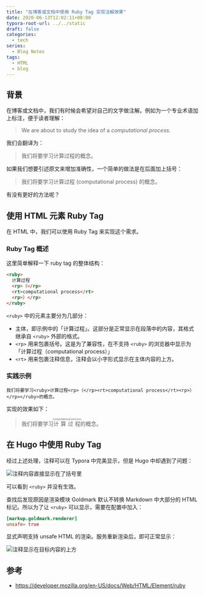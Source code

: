 ```yaml
---
title: "在博客或文档中使用 Ruby Tag 实现注解效果"
date: 2020-06-13T12:02:11+08:00
typora-root-url: ../../static
draft: false
categories:
  - tech
series:
  - Blog Notes
tags:
  - HTML
  - blog
---
```


## 背景

在博客或文档中，我们有时候会希望对自己的文字做注解。例如为一个专业术语加上标注，便于读者理解：

> We are about to study the idea of a *computational process*.

我们会翻译为：

> 我们将要学习计算过程的概念。

如果我们想要引述原文来增加准确性，一个简单的做法是在后面加上括号：

> 我们将要学习计算过程 (computational process) 的概念。

有没有更好的方法呢？

## 使用 HTML 元素 Ruby Tag

在 HTML 中，我们可以使用 Ruby Tag 来实现这个需求。

### Ruby Tag 概述

这里简单解释一下 ruby tag 的整体结构：

```html
<ruby>
  计算过程
  <rp>（</rp>
  <rt>computational process</rt>
  <rp>）</rp>
</ruby>
```

`<ruby>` 中的元素主要分为几部分：

* 主体，即示例中的「计算过程」。这部分是正常显示在段落中的内容，其格式继承自 `<ruby>` 外部的格式。
* `<rp>` 用来包裹括号。这是为了兼容性，在不支持 `<ruby>` 的浏览器中显示为「计算过程（computational process）」
* `<rt>` 用来包裹注释信息，注释会以小字形式显示在主体内容的上方。

### 实践示例

```
我们将要学习<ruby>计算过程<rp>（</rp><rt>computational process</rt><rp>）</rp></ruby>的概念。
```

实现的效果如下：

> 我们将要学习<ruby>计算过程<rp>（</rp><rt>computational process</rt><rp>）</rp></ruby>的概念。

## 在 Hugo 中使用 Ruby Tag

经过上述处理，注释可以在 Typora 中完美显示，但是 Hugo 中却遇到了问题：

![注释内容直接显示在了括号里](/images/using-ruby-tag-both-in-typora-and-hugo.assets/image-20200613174707353.png)

可以看到 `<ruby>` 并没有生效。

查找后发现原因是渲染模块 Goldmark 默认不转换 Markdown 中大部分的 HTML 标记。所以为了让 `<ruby>` 可以显示，需要在配置中加入：

```toml
[markup.goldmark.renderer]
unsafe= true
```

显式声明支持 unsafe HTML 的渲染。服务重新渲染后，即可正常显示：

![注释显示在目标内容的上方](/images/using-ruby-tag-both-in-typora-and-hugo.assets/image-20200613180726704.png)

## 参考

* https://developer.mozilla.org/en-US/docs/Web/HTML/Element/ruby
